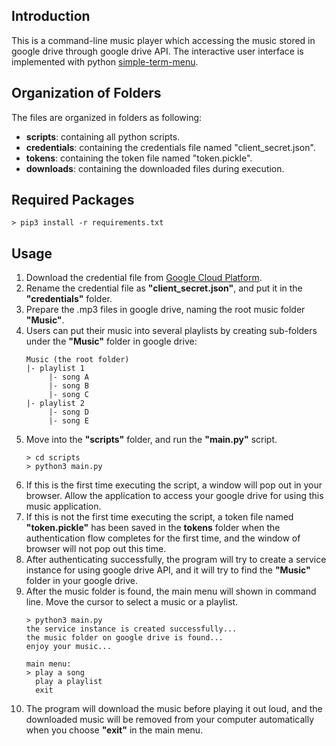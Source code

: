 ## Introduction
This is a command-line music player which accessing the music stored in google drive through google drive API. The interactive user interface is implemented with python [simple-term-menu](https://pypi.org/project/simple-term-menu/).

## Organization of Folders
The files are organized in folders as following:
- **scripts**: containing all python scripts.
- **credentials**: containing the credentials file named "client_secret.json".
- **tokens**: containing the token file named "token.pickle".
- **downloads**: containing the downloaded files during execution.

## Required Packages
```
> pip3 install -r requirements.txt
```

## Usage
1. Download the credential file from [Google Cloud Platform](https://console.cloud.google.com/).
2. Rename the credential file as **"client_secret.json"**, and put it in the **"credentials"** folder.
3. Prepare the .mp3 files in google drive, naming the root music folder **"Music"**.
4. Users can put their music into several playlists by creating sub-folders under the **"Music"** folder in google drive:
   ```
   Music (the root folder)
   |- playlist 1
        |- song A
        |- song B
        |- song C
   |- playlist 2
        |- song D
        |- song E
   ```
5. Move into the **"scripts"** folder, and run the **"main.py"** script.
    ```
    > cd scripts
    > python3 main.py
    ```
6. If this is the first time executing the script, a window will pop out in your browser. Allow the application to access your google drive for using this music application.
7. If this is not the first time executing the script, a token file named **"token.pickle"** has been saved in the **tokens** folder when the authentication flow completes for the first time, and the window of browser will not pop out this time.
8. After authenticating successfully, the program will try to create a service instance for using google drive API, and it will try to find the **"Music"** folder in your google drive. 
9. After the music folder is found, the main menu will shown in command line. Move the cursor to select a music or a playlist.
    ```
    > python3 main.py
    the service instance is created successfully...
    the music folder on google drive is found...
    enjoy your music...

    main menu:
    > play a song
      play a playlist
      exit
    ```
10. The program will download the music before playing it out loud, and the downloaded music will be removed from your computer automatically when you choose **"exit"** in the main menu.
